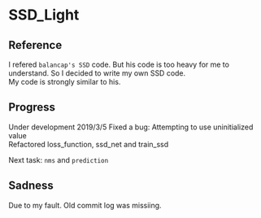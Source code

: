 # SSD_Light
Reference
---------
I refered `balancap's SSD` code. But his code is too heavy for me to understand. So I decided to write my own SSD code.<br>
My code is strongly similar to his.

Progress
--------
Under development
2019/3/5
Fixed a bug: Attempting to use uninitialized value<br>
Refactored loss_function, ssd_net and train_ssd

Next task:
`nms` and `prediction`

Sadness
-------
Due to my fault. Old commit log was missiing.

